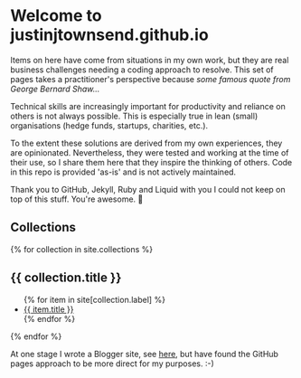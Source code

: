 # Welcome to justinjtownsend.github.io
Items on here have come from situations in my own work, but they are real business challenges needing a coding approach to resolve. This set of pages takes a practitioner's perspective because *some famous quote from George Bernard Shaw...*

Technical skills are increasingly important for productivity and reliance on others is not always possible. This is especially true in lean (small) organisations (hedge funds, startups, charities, etc.).

To the extent these solutions are derived from my own experiences, they are opinionated. Nevertheless, they were tested and working at the time of their use, so I share them here that they inspire the thinking of others. Code in this repo is provided 'as-is' and is not actively maintained.

Thank you to GitHub, Jekyll, Ruby and Liquid with you I could not keep on top of this stuff. You're awesome. :100:

## Collections

{% for collection in site.collections %}
  <h2>{{ collection.title }}</h2>
  <ul>
    {% for item in site[collection.label] %}
      <li><a href="{{ item.url }}">{{ item.title }}</a></li>
    {% endfor %}
  </ul>
{% endfor %}

At one stage I wrote a Blogger site, see [here](https://dr-obi.blogspot.com/), but have found the GitHub pages approach to be more direct for my purposes. :-)
